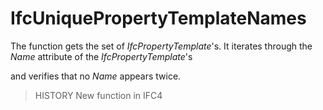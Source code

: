 # IfcUniquePropertyTemplateNames

The function gets the set of _IfcPropertyTemplate_'s. It iterates through the _Name_ attribute of the _IfcPropertyTemplate_'s
<!-- end of short definition -->

and verifies that no _Name_ appears twice.
> HISTORY New function in IFC4
